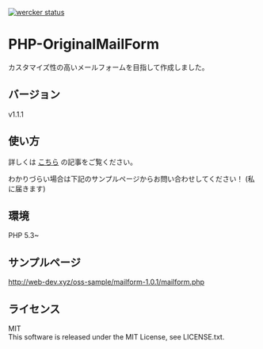 [![wercker status](https://app.wercker.com/status/4e8ac7c938f95eb4663b7e39d7454503/m/master "wercker status")](https://app.wercker.com/project/bykey/4e8ac7c938f95eb4663b7e39d7454503)

# PHP-OriginalMailForm

カスタマイズ性の高いメールフォームを目指して作成しました。  

## バージョン

v1.1.1
    
## 使い方

詳しくは [こちら](http://web-dev.xyz/php-originalmailfrom/) の記事をご覧ください。

わかりづらい場合は下記のサンプルページからお問い合わせしてください！
(私に届きます)


## 環境
PHP 5.3~

## サンプルページ
http://web-dev.xyz/oss-sample/mailform-1.0.1/mailform.php

## ライセンス
MIT  
This software is released under the MIT License, see LICENSE.txt.

